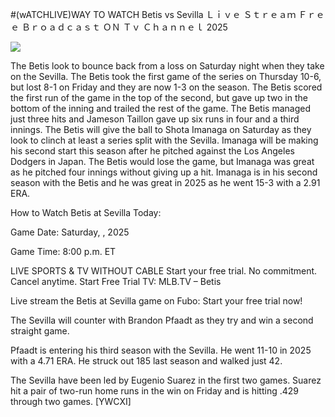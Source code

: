 #(wATCHLIVE)WAY TO WATCH Betis vs Sevilla Ｌｉｖｅ Ｓｔｒｅａｍ Ｆｒｅｅ Ｂｒｏａｄｃａｓｔ ＯＮ Ｔｖ Ｃｈａｎｎｅｌ  2025  
  
  
[![](https://i.imgur.com/qSNzIqt.png)](https://movie.rssnews.media/fFnKAWy.php)  
  
The Betis look to bounce back from a loss on Saturday night when they take on the Sevilla. The Betis took the first game of the series on Thursday 10-6, but lost 8-1 on Friday and they are now 1-3 on the season. The Betis scored the first run of the game in the top of the second, but gave up two in the bottom of the inning and trailed the rest of the game. The Betis managed just three hits and Jameson Taillon gave up six runs in four and a third innings. The Betis will give the ball to Shota Imanaga on Saturday as they look to clinch at least a series split with the Sevilla. Imanaga will be making his second start this season after he pitched against the Los Angeles Dodgers in Japan. The Betis would lose the game, but Imanaga was great as he pitched four innings without giving up a hit. Imanaga is in his second season with the Betis and he was great in 2025 as he went 15-3 with a 2.91 ERA.

How to Watch Betis at Sevilla Today:

Game Date: Saturday, , 2025

Game Time: 8:00 p.m. ET

LIVE SPORTS & TV WITHOUT CABLE
Start your free trial. No commitment. Cancel anytime.
Start Free Trial
TV: MLB.TV – Betis

Live stream the Betis at Sevilla game on Fubo: Start your free trial now!

The Sevilla will counter with Brandon Pfaadt as they try and win a second straight game.

Pfaadt is entering his third season with the Sevilla. He went 11-10 in 2025 with a 4.71 ERA. He struck out 185 last season and walked just 42.

The Sevilla have been led by Eugenio Suarez in the first two games. Suarez hit a pair of two-run home runs in the win on Friday and is hitting .429 through two games. [YWCXI]